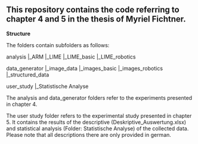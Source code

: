 This repository contains the code referring to chapter 4 and 5 in the thesis of Myriel Fichtner.
--
**Structure**

The folders contain subfolders as follows:

analysis
|_ARM
|_LIME
  |_LIME_basic
  |_LIME_robotics

data_generator
|_image_data
  |_images_basic
  |_images_robotics
|_structured_data

user_study
|_Statistische Analyse


The analysis and data_generator folders refer to the experiments presented in chapter 4.

The user study folder refers to the experimental study presented in chapter 5. It contains the results of the descriptive (Deskriptive_Auswertung.xlsx) and statistical analysis (Folder: Statistische Analyse) of the collected data.
Please note that all descriptions there are only provided in german.
